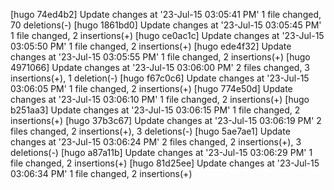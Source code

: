 [hugo 74ed4b2] Update changes at '23-Jul-15 03:05:41 PM'
 1 file changed, 70 deletions(-)
[hugo 1861bd0] Update changes at '23-Jul-15 03:05:45 PM'
 1 file changed, 2 insertions(+)
[hugo ce0ac1c] Update changes at '23-Jul-15 03:05:50 PM'
 1 file changed, 2 insertions(+)
[hugo ede4f32] Update changes at '23-Jul-15 03:05:55 PM'
 1 file changed, 2 insertions(+)
[hugo 4971066] Update changes at '23-Jul-15 03:06:00 PM'
 2 files changed, 3 insertions(+), 1 deletion(-)
[hugo f67c0c6] Update changes at '23-Jul-15 03:06:05 PM'
 1 file changed, 2 insertions(+)
[hugo 774e50d] Update changes at '23-Jul-15 03:06:10 PM'
 1 file changed, 2 insertions(+)
[hugo b251aa3] Update changes at '23-Jul-15 03:06:15 PM'
 1 file changed, 2 insertions(+)
[hugo 37b3c67] Update changes at '23-Jul-15 03:06:19 PM'
 2 files changed, 2 insertions(+), 3 deletions(-)
[hugo 5ae7ae1] Update changes at '23-Jul-15 03:06:24 PM'
 2 files changed, 2 insertions(+), 3 deletions(-)
[hugo a87a11b] Update changes at '23-Jul-15 03:06:29 PM'
 1 file changed, 2 insertions(+)
[hugo 81d25ee] Update changes at '23-Jul-15 03:06:34 PM'
 1 file changed, 2 insertions(+)
